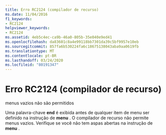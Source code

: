 ```yaml
---
title: Erro RC2124 (compilador de recurso)
ms.date: 11/04/2016
f1_keywords:
- RC2124
helpviewer_keywords:
- RC2124
ms.assetid: 4eb5c4ec-ca9b-46a0-805b-35e040e9ed41
ms.openlocfilehash: da83601c8a4e99118bb7301da39c5bf9957e10eb
ms.sourcegitcommit: 857fa6b530224fa6c18675138043aba9aa0619fb
ms.translationtype: MT
ms.contentlocale: pt-BR
ms.lasthandoff: 03/24/2020
ms.locfileid: "80191347"
---
```

# <a name="resource-compiler-error-rc2124"></a>Erro RC2124 (compilador de recurso)

menus vazios não são permitidos

Uma palavra-chave **end** é exibida antes de qualquer item de menu ser definido na instrução de **menu** . O compilador de recurso não permite menus vazios. Verifique se você não tem aspas abertas na instrução de **menu** .
